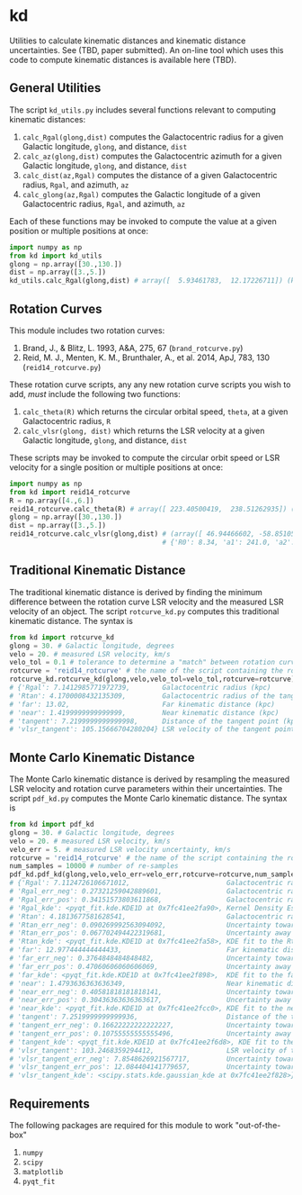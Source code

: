 # kd
Utilities to calculate kinematic distances and kinematic distance uncertainties. See (TBD, paper submitted). An on-line tool which uses this code to compute kinematic distances is available here (TBD).

## General Utilities
The script `kd_utils.py` includes several functions relevant to computing kinematic distances:
1. `calc_Rgal(glong,dist)` computes the Galactocentric radius for a given Galactic longitude, `glong`, and distance, `dist`
2. `calc_az(glong,dist)` computes the Galactocentric azimuth for a given Galactic longitude, `glong`, and distance, `dist`
3. `calc_dist(az,Rgal)` computes the distance of a given Galactocentric radius, `Rgal`, and azimuth, `az`
4. `calc_glong(az,Rgal)` computes the Galactic longitude of a given Galactocentric radius, `Rgal`, and azimuth, `az`

Each of these functions may be invoked to compute the value at a given position or multiple positions at once:
```python
import numpy as np
from kd import kd_utils
glong = np.array([30.,130.])
dist = np.array([3.,5.])
kd_utils.calc_Rgal(glong,dist) # array([  5.93461783,  12.17226711]) (kpc)
```

## Rotation Curves
This module includes two rotation curves: 
1. Brand, J., & Blitz, L. 1993, A&A, 275, 67 (`brand_rotcurve.py`)
2. Reid, M. J., Menten, K. M., Brunthaler, A., et al. 2014, ApJ, 783, 130 (`reid14_rotcurve.py`)

These rotation curve scripts, any any new rotation curve scripts you wish to add, *must* include the following two functions:
1. `calc_theta(R)` which returns the circular orbital speed, `theta`, at a given Galactocentric radius, `R`
2. `calc_vlsr(glong, dist)` which returns the LSR velocity at a given Galactic longitude, `glong`, and distance, `dist`

These scripts may be invoked to compute the circular orbit speed or LSR velocity for a single position or multiple positions at once:

```python
import numpy as np
from kd import reid14_rotcurve
R = np.array([4.,6.])
reid14_rotcurve.calc_theta(R) # array([ 223.40500419,  238.51262935]) (km/s)
glong = np.array([30.,130.])
dist = np.array([3.,5.])
reid14_rotcurve.calc_vlsr(glong,dist) # (array([ 46.94466602, -58.85105356]), (km/s)
                                      # {'R0': 8.34, 'a1': 241.0, 'a2': 0.9, 'a3': 1.46}) (rotation curve parameters)
```

## Traditional Kinematic Distance
The traditional kinematic distance is derived by finding the minimum difference between the rotation curve LSR velocity and the measured LSR velocity of an object. The script `rotcurve_kd.py` computes this traditional kinematic distance. The syntax is
```python
from kd import rotcurve_kd
glong = 30. # Galactic longitude, degrees
velo = 20. # measured LSR velocity, km/s
velo_tol = 0.1 # tolerance to determine a "match" between rotation curve and measured LSR velocity (km/s)
rotcurve = 'reid14_rotcurve' # the name of the script containing the rotation curve
rotcurve_kd.rotcurve_kd(glong,velo,velo_tol=velo_tol,rotcurve=rotcurve)
# {'Rgal': 7.1412985771972739,        Galactocentric radius (kpc)
# 'Rtan': 4.1700008432135309,         Galactocentric radius of the tangent point (kpc)
# 'far': 13.02,                       Far kinematic distance (kpc)
# 'near': 1.4199999999999999,         Near kinematic distance (kpc)
# 'tangent': 7.2199999999999998,      Distance of the tangent point (kpc)
# 'vlsr_tangent': 105.15666704280204} LSR velocity of the tangent point (km/s)
```

## Monte Carlo Kinematic Distance
The Monte Carlo kinematic distance is derived by resampling the measured LSR velocity and rotation curve parameters within their uncertainties. The script `pdf_kd.py` computes the Monte Carlo kinematic distance. The syntax is
```python
from kd import pdf_kd
glong = 30. # Galactic longitude, degrees
velo = 20. # measured LSR velocity, km/s
velo_err = 5. # measured LSR velocity uncertainty, km/s
rotcurve = 'reid14_rotcurve' # the name of the script containing the rotation curve
num_samples = 10000 # number of re-samples
pdf_kd.pdf_kd(glong,velo,velo_err=velo_err,rotcurve=rotcurve,num_samples=num_samples)
# {'Rgal': 7.1124726106671012,                        Galactocentric radius (kpc)
# 'Rgal_err_neg': 0.27321259042889601,                Galactocentric radius uncertainty toward the Galactic Center (kpc)
# 'Rgal_err_pos': 0.34151573803611868,                Galactocentric radius uncertainty away from the Galactic Center (kpc)
# 'Rgal_kde': <pyqt_fit.kde.KDE1D at 0x7fc41ee2fa90>, Kernel Density Estimator (KDE) fit to the Rgal probability distribution function (PDF)
# 'Rtan': 4.1813677581628541,                         Galactocentric radius of the tangent point (kpc)
# 'Rtan_err_neg': 0.090269992563094092,               Uncertainty toward the Galactic Center (kpc)
# 'Rtan_err_pos': 0.067702494422319681,               Uncertainty away from the Galactic Center (kpc)
# 'Rtan_kde': <pyqt_fit.kde.KDE1D at 0x7fc41ee2fa58>, KDE fit to the Rtan PDF
# 'far': 12.977444444444433,                          Far kinematic distance (kpc)
# 'far_err_neg': 0.3764848484848482,                  Uncertainty toward the Sun (kpc)
# 'far_err_pos': 0.47060606060606069,                 Uncertainty away from the Sun (kpc)
# 'far_kde': <pyqt_fit.kde.KDE1D at 0x7fc41ee2f898>,  KDE fit to the far PDF
# 'near': 1.4793636363636349,                         Near kinematic distance (kpc)
# 'near_err_neg': 0.40581818181818141,                Uncertainty toward the Sun (kpc)
# 'near_err_pos': 0.30436363636363617,                Uncertainty away from the Sun (kpc)
# 'near_kde': <pyqt_fit.kde.KDE1D at 0x7fc41ee2fcc0>, KDE fit to the near PDF
# 'tangent': 7.2519999999999936,                      Distance of the tangent point (kpc)
# 'tangent_err_neg': 0.16622222222222227,             Uncertainty toward the Sun (kpc)
# 'tangent_err_pos': 0.10755555555555496,             Uncertainty away from the Sun (kpc)
# 'tangent_kde': <pyqt_fit.kde.KDE1D at 0x7fc41ee2f6d8>, KDE fit to the tangent PDF
# 'vlsr_tangent': 103.2468359294412,                  LSR velocity of the tangent point (km/s)
# 'vlsr_tangent_err_neg': 7.8548626921567717,         Uncertainty toward negative LSR velocity (km/s)
# 'vlsr_tangent_err_pos': 12.084404141779657,         Uncertainty toward positive LSR velocity (km/s)
# 'vlsr_tangent_kde': <scipy.stats.kde.gaussian_kde at 0x7fc41ee2f828>} KDE fit to vlsr_tangent PDF
```

## Requirements
The following packages are required for this module to work "out-of-the-box"
1. `numpy`
2. `scipy`
3. `matplotlib`
4. `pyqt_fit`
